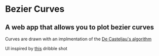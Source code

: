 # Bezier Curves

## A web app that allows you to plot bezier curves

Curves are drawn with an implmentation of the [De Casteljau's algorithm](https://en.wikipedia.org/wiki/De_Casteljau%27s_algorithm)

UI inspired by [this](https://dribbble.com/shots/11893625-Sales-CRM-Dashboard-Design) dribble shot
